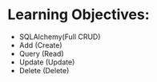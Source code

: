 # Learning Objectives:

- SQLAlchemy(Full CRUD) 
- Add (Create) 
- Query (Read)
- Update (Update) 
- Delete (Delete)